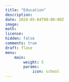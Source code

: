 ```yaml
---
title: "Education"
description: 
date: 2024-05-04T00:00:00Z
image: 
math: 
license: 
hidden: false
comments: true
draft: flase
menu:
    main:
        weight: 5
        params: 
            icon: school
---
```

